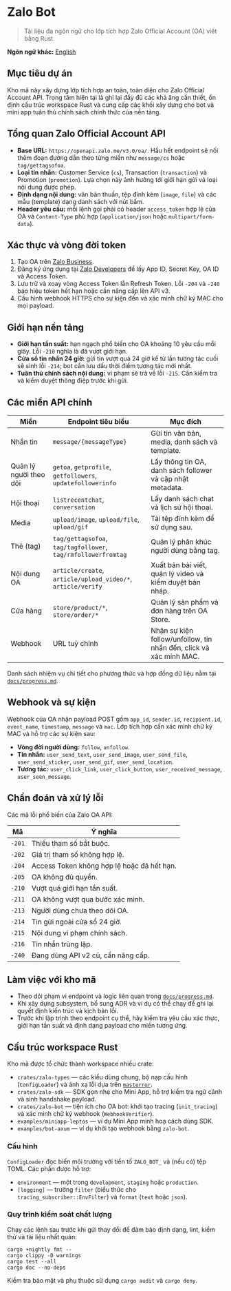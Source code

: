 # Zalo Bot

> Tài liệu đa ngôn ngữ cho lớp tích hợp Zalo Official Account (OA) viết bằng Rust.

**Ngôn ngữ khác:** [English](../README.md)

## Mục tiêu dự án

Kho mã này xây dựng lớp tích hợp an toàn, toàn diện cho Zalo Official Account API. Trọng tâm hiện tại là ghi lại đầy đủ các khả
ăng cần thiết, ổn định cấu trúc workspace Rust và cung cấp các khối xây dựng cho bot và mini app tuân thủ chính sách chính thức
của nền tảng.

## Tổng quan Zalo Official Account API

- **Base URL:** `https://openapi.zalo.me/v3.0/oa/`. Hầu hết endpoint sẽ nối thêm đoạn đường dẫn theo từng miền như `message/cs`
  hoặc `tag/gettagsofoa`.
- **Loại tin nhắn:** Customer Service (`cs`), Transaction (`transaction`) và Promotion (`promotion`). Lựa chọn này ảnh hưởng tới
  giới hạn gửi và loại nội dung được phép.
- **Định dạng nội dung:** văn bản thuần, tệp đính kèm (`image`, `file`) và các mẫu (template) dạng danh sách với nút bấm.
- **Header yêu cầu:** mỗi lệnh gọi phải có header `access_token` hợp lệ của OA và `Content-Type` phù hợp (`application/json`
  hoặc `multipart/form-data`).

## Xác thực và vòng đời token

1. Tạo OA trên [Zalo Business](https://business.zalo.me/).
2. Đăng ký ứng dụng tại [Zalo Developers](https://developers.zalo.me/) để lấy App ID, Secret Key, OA ID và Access Token.
3. Lưu trữ và xoay vòng Access Token lẫn Refresh Token. Lỗi `-204` và `-240` báo hiệu token hết hạn hoặc cần nâng cấp lên API v3.
4. Cấu hình webhook HTTPS cho sự kiện đến và xác minh chữ ký MAC cho mọi payload.

## Giới hạn nền tảng

- **Giới hạn tần suất:** hạn ngạch phổ biến cho OA khoảng 10 yêu cầu mỗi giây. Lỗi `-210` nghĩa là đã vượt giới hạn.
- **Cửa sổ tin nhắn 24 giờ:** gửi tin vượt quá 24 giờ kể từ lần tương tác cuối sẽ sinh lỗi `-214`; bot cần lưu dấu thời điểm tương tác mới nhất.
- **Tuân thủ chính sách nội dung:** vi phạm sẽ trả về lỗi `-215`. Cần kiểm tra và kiểm duyệt thông điệp trước khi gửi.

## Các miền API chính

| Miền | Endpoint tiêu biểu | Mục đích |
| --- | --- | --- |
| Nhắn tin | `message/{messageType}` | Gửi tin văn bản, media, danh sách và template. |
| Quản lý người theo dõi | `getoa`, `getprofile`, `getfollowers`, `updatefollowerinfo` | Lấy thông tin OA, danh sách follower và cập nhật metadata. |
| Hội thoại | `listrecentchat`, `conversation` | Lấy danh sách chat và lịch sử hội thoại. |
| Media | `upload/image`, `upload/file`, `upload/gif` | Tải tệp đính kèm để sử dụng sau. |
| Thẻ (tag) | `tag/gettagsofoa`, `tag/tagfollower`, `tag/rmfollowerfromtag` | Quản lý phân khúc người dùng bằng tag. |
| Nội dung OA | `article/create`, `article/upload_video/*`, `article/verify` | Xuất bản bài viết, quản lý video và kiểm duyệt bản nháp. |
| Cửa hàng | `store/product/*`, `store/order/*` | Quản lý sản phẩm và đơn hàng trên OA Store. |
| Webhook | URL tuỳ chỉnh | Nhận sự kiện follow/unfollow, tin nhắn đến, click và xác minh MAC. |

Danh sách nhiệm vụ chi tiết cho phương thức và hợp đồng dữ liệu nằm tại [`docs/progress.md`](progress.md).

## Webhook và sự kiện

Webhook của OA nhận payload POST gồm `app_id`, `sender.id`, `recipient.id`, `event_name`, `timestamp`, `message` và `mac`. Lớp
 tích hợp cần xác minh chữ ký MAC và hỗ trợ các sự kiện sau:

- **Vòng đời người dùng:** `follow`, `unfollow`.
- **Tin nhắn:** `user_send_text`, `user_send_image`, `user_send_file`, `user_send_sticker`, `user_send_gif`, `user_send_location`.
- **Tương tác:** `user_click_link`, `user_click_button`, `user_received_message`, `user_seen_message`.

## Chẩn đoán và xử lý lỗi

Các mã lỗi phổ biến của Zalo OA API:

| Mã | Ý nghĩa |
| --- | --- |
| `-201` | Thiếu tham số bắt buộc. |
| `-202` | Giá trị tham số không hợp lệ. |
| `-204` | Access Token không hợp lệ hoặc đã hết hạn. |
| `-205` | OA không đủ quyền. |
| `-210` | Vượt quá giới hạn tần suất. |
| `-211` | OA không vượt qua bước xác minh. |
| `-213` | Người dùng chưa theo dõi OA. |
| `-214` | Tin gửi ngoài cửa sổ 24 giờ. |
| `-215` | Nội dung vi phạm chính sách. |
| `-216` | Tin nhắn trùng lặp. |
| `-240` | Đang dùng API v2 cũ, cần nâng cấp. |

## Làm việc với kho mã

- Theo dõi phạm vi endpoint và logic liên quan trong [`docs/progress.md`](progress.md).
- Khi xây dựng subsystem, bổ sung ADR và ví dụ có thể chạy để ghi lại quyết định kiến trúc và kịch bản lỗi.
- Trước khi lập trình theo endpoint cụ thể, hãy kiểm tra yêu cầu xác thực, giới hạn tần suất và định dạng payload cho miền tương ứng.

## Cấu trúc workspace Rust

Kho mã được tổ chức thành workspace nhiều crate:

- `crates/zalo-types` — các kiểu dùng chung, bộ nạp cấu hình (`ConfigLoader`) và ánh xạ lỗi dựa trên [`masterror`](https://crates.io/crates/masterror).
- `crates/zalo-sdk` — SDK gọn nhẹ cho Mini App, hỗ trợ kiểm tra ngữ cảnh và sinh handshake payload.
- `crates/zalo-bot` — tiện ích cho OA bot: khởi tạo tracing (`init_tracing`) và xác minh chữ ký webhook (`WebhookVerifier`).
- `examples/miniapp-leptos` — ví dụ Mini App minh hoạ cách dùng SDK.
- `examples/bot-axum` — ví dụ khởi tạo webhook bằng `zalo-bot`.

### Cấu hình

`ConfigLoader` đọc biến môi trường với tiền tố `ZALO_BOT_` và (nếu có) tệp TOML. Các phần được hỗ trợ:

- `environment` — một trong `development`, `staging` hoặc `production`.
- `[logging]` — trường `filter` (biểu thức cho `tracing_subscriber::EnvFilter`) và `format` (`text` hoặc `json`).

### Quy trình kiểm soát chất lượng

Chạy các lệnh sau trước khi gửi thay đổi để đảm bảo định dạng, lint, kiểm thử và tài liệu nhất quán:

```
cargo +nightly fmt --
cargo clippy -D warnings
cargo test --all
cargo doc --no-deps
```

Kiểm tra bảo mật và phụ thuộc sử dụng `cargo audit` và `cargo deny`.

